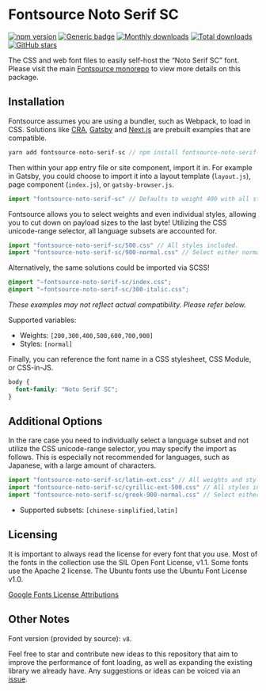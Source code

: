 # Fontsource Noto Serif SC

[![npm version](https://badge.fury.io/js/fontsource-noto-serif-sc.svg)](https://www.npmjs.com/package/fontsource-noto-serif-sc) [![Generic badge](https://img.shields.io/badge/fontsource-passing-brightgreen)](https://github.com/fontsource/fontsource) [![Monthly downloads](https://badgen.net/npm/dm/fontsource-noto-serif-sc)](https://github.com/fontsource/fontsource) [![Total downloads](https://badgen.net/npm/dt/fontsource-noto-serif-sc)](https://github.com/fontsource/fontsource) [![GitHub stars](https://img.shields.io/github/stars/DecliningLotus/fontsource.svg?style=social&label=Star)](https://github.com/fontsource/fontsource/stargazers)

The CSS and web font files to easily self-host the “Noto Serif SC” font. Please visit the main [Fontsource monorepo](https://github.com/fontsource/fontsource) to view more details on this package.

## Installation

Fontsource assumes you are using a bundler, such as Webpack, to load in CSS. Solutions like [CRA](https://create-react-app.dev/), [Gatsby](https://www.gatsbyjs.org/) and [Next.js](https://nextjs.org/) are prebuilt examples that are compatible.

```javascript
yarn add fontsource-noto-serif-sc // npm install fontsource-noto-serif-sc
```

Then within your app entry file or site component, import it in. For example in Gatsby, you could choose to import it into a layout template (`layout.js`), page component (`index.js`), or `gatsby-browser.js`.

```javascript
import "fontsource-noto-serif-sc" // Defaults to weight 400 with all styles included.
```

Fontsource allows you to select weights and even individual styles, allowing you to cut down on payload sizes to the last byte! Utilizing the CSS unicode-range selector, all language subsets are accounted for.

```javascript
import "fontsource-noto-serif-sc/500.css" // All styles included.
import "fontsource-noto-serif-sc/900-normal.css" // Select either normal or italic.
```

Alternatively, the same solutions could be imported via SCSS!

```scss
@import "~fontsource-noto-serif-sc/index.css";
@import "~fontsource-noto-serif-sc/300-italic.css";
```

_These examples may not reflect actual compatibility. Please refer below._

Supported variables:

- Weights: `[200,300,400,500,600,700,900]`
- Styles: `[normal]`

Finally, you can reference the font name in a CSS stylesheet, CSS Module, or CSS-in-JS.

```css
body {
  font-family: "Noto Serif SC";
}
```

## Additional Options

In the rare case you need to individually select a language subset and not utilize the CSS unicode-range selector, you may specify the import as follows. This is especially not recommended for languages, such as Japanese, with a large amount of characters.

```javascript
import "fontsource-noto-serif-sc/latin-ext.css" // All weights and styles included.
import "fontsource-noto-serif-sc/cyrillic-ext-500.css" // All styles included.
import "fontsource-noto-serif-sc/greek-900-normal.css" // Select either normal or italic.
```

- Supported subsets: `[chinese-simplified,latin]`

## Licensing

It is important to always read the license for every font that you use.
Most of the fonts in the collection use the SIL Open Font License, v1.1. Some fonts use the Apache 2 license. The Ubuntu fonts use the Ubuntu Font License v1.0.

[Google Fonts License Attributions](https://fonts.google.com/attribution)

## Other Notes

Font version (provided by source): `v8`.

Feel free to star and contribute new ideas to this repository that aim to improve the performance of font loading, as well as expanding the existing library we already have. Any suggestions or ideas can be voiced via an [issue](https://github.com/fontsource/fontsource/issues).
